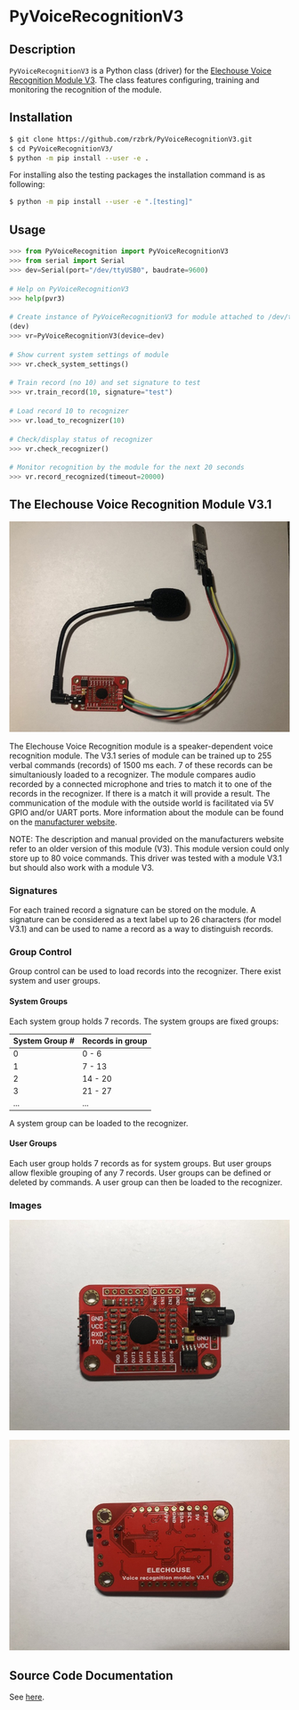 # PyVoiceRecognitionV3

## Description
`PyVoiceRecognitionV3` is a Python class (driver) for the [Elechouse Voice
Recognition Module V3](https://www.elechouse.com/product/speak-recognition-voice-recognition-module-v3/). The class features configuring, training and monitoring the recognition of the module.

## Installation
```bash
$ git clone https://github.com/rzbrk/PyVoiceRecognitionV3.git
$ cd PyVoiceRecognitionV3/
$ python -m pip install --user -e .
```

For installing also the testing packages the installation command is as
following:
```bash
$ python -m pip install --user -e ".[testing]"
```

## Usage
```python
>>> from PyVoiceRecognition import PyVoiceRecognitionV3
>>> from serial import Serial
>>> dev=Serial(port="/dev/ttyUSB0", baudrate=9600)

# Help on PyVoiceRecognitionV3
>>> help(pvr3)

# Create instance of PyVoiceRecognitionV3 for module attached to /dev/ttyUSB0
(dev)
>>> vr=PyVoiceRecognitionV3(device=dev)

# Show current system settings of module
>>> vr.check_system_settings()

# Train record (no 10) and set signature to test
>>> vr.train_record(10, signature="test")

# Load record 10 to recognizer
>>> vr.load_to_recognizer(10)

# Check/display status of recognizer
>>> vr.check_recognizer()

# Monitor recognition by the module for the next 20 seconds
>>> vr.record_recognized(timeout=20000)
```

## The Elechouse Voice Recognition Module V3.1

![Elechouse Voice Recognition Module V3.1](./assets/module_with_mic.jpg)

The Elechouse Voice Recognition module is a speaker-dependent voice recognition module. The V3.1 series of module can be trained up to 255 verbal commands (records) of 1500 ms each. 7 of these records can be simultaniously loaded to a recognizer. The module compares audio recorded by a connected microphone and tries to match it to one of the records in the recognizer. If there is a match it will provide a result. The communication of the module with the outside world is facilitated via 5V GPIO and/or UART ports. More information about the module can be found on the [manufacturer website](https://www.elechouse.com/product/speak-recognition-voice-recognition-module-v3/).

NOTE: The description and manual provided on the manufacturers website refer to
an older version of this module (V3). This module version could only store up
to 80 voice commands. This driver was tested with a module V3.1 but should also
work with a module V3.

### Signatures
For each trained record a signature can be stored on the module. A signature
can be considered as a text label up to 26 characters (for model V3.1) and can
be used to name a record as a way to distinguish records.

### Group Control
Group control can be used to load records into the recognizer. There exist
system and user groups.

#### System Groups
Each system group holds 7 records. The system groups are fixed groups:

| System Group # | Records in group |
|---|---|
| 0 | 0 - 6 |
| 1 | 7 - 13 |
| 2 | 14 - 20 |
| 3 | 21 - 27 |
| ... | ... |

A system group can be loaded to the recognizer.

#### User Groups
Each user group holds 7 records as for system groups. But user groups allow
flexible grouping of any 7 records. User groups can be defined or deleted by
commands. A user group can then be loaded to the recognizer.

### Images
![Elechouse Voice Recognition Module V3.1 - top side](./assets/module_top.jpg)

![Elechouse Voice Recognition Module V3.1 - bottom side](./assets/module_bottom.jpg)

## Source Code Documentation

See [here](docs/README.md).
